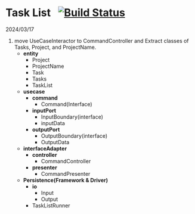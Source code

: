 # Task List &nbsp; [![Build Status](https://travis-ci.org/codurance/task-list.png)](https://travis-ci.org/codurance/task-list)

2024/03/17
1.  move UseCaseInteractor to CommandController and Extract classes of Tasks, Project, and ProjectName.
    -  **entity**
        -    Project
        -    ProjectName
        -    Task
        -    Tasks
        -    TaskList
    -  **usecase**
        -    **command**
             -    Command(Interface)
        -    **inputPort**
             -    InputBoundary(interface)
             -    inputData
        -    **outputPort**
             -    OutputBoundary(interface)
             -    OutputData
    -  **interfaceAdapter**
        -    **controller**
             -    CommandController
        -    **presenter**
             -    CommandPresenter
    -  **Persistence(Framework & Driver)**
        -    **io**
             -    Input
             -    Output
        -    TaskListRunner
